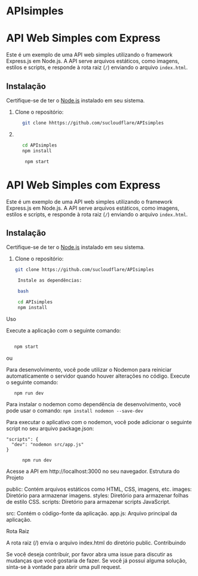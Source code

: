 # APIsimples

# API Web Simples com Express

Este é um exemplo de uma API web simples utilizando o framework Express.js em Node.js. A API serve arquivos estáticos, como imagens, estilos e scripts, e responde à rota raiz (`/`) enviando o arquivo `index.html`.

## Instalação

Certifique-se de ter o [Node.js](https://nodejs.org/) instalado em seu sistema.

   1. Clone o repositório:

```bash
      git clone hhttps://github.com/sucloudflare/APIsimples
```
   2.
```bash
      cd APIsimples
      npm install
```
```3.
       npm start
```

# API Web Simples com Express

Este é um exemplo de uma API web simples utilizando o framework Express.js em Node.js. A API serve arquivos estáticos, como imagens, estilos e scripts, e responde à rota raiz (`/`) enviando o arquivo `index.html`.

## Instalação

Certifique-se de ter o [Node.js](https://nodejs.org/) instalado em seu sistema.

1. Clone o repositório:

   ```bash
   git clone https://github.com/sucloudflare/APIsimples

    Instale as dependências:

    bash

    cd APIsimples
    npm install

Uso

Execute a aplicação com o seguinte comando:

```bash

   npm start
```
ou

Para desenvolvimento, você pode utilizar o Nodemon para reiniciar automaticamente o servidor quando houver alterações no código. Execute o seguinte comando:
```
   npm run dev
```
Para instalar o nodemon como dependência de desenvolvimento, você pode usar o comando:
   ```npm install nodemon --save-dev```

Para executar o aplicativo com o nodemon, você pode adicionar o seguinte script no seu arquivo package.json:
 
    "scripts": {
      "dev": "nodemon src/app.js"
    }                   

```Em seguida, execute o aplicativo usando o seguinte comando:
      npm run dev
```
Acesse a API em http://localhost:3000 no seu navegador.
Estrutura do Projeto

    
   public: Contém arquivos estáticos como HTML, CSS, imagens, etc.
        images: Diretório para armazenar imagens.
        styles: Diretório para armazenar folhas de estilo CSS.
        scripts: Diretório para armazenar scripts JavaScript.

   src: Contém o código-fonte da aplicação.
        app.js: Arquivo principal da aplicação.

Rota Raiz

A rota raiz (/) envia o arquivo index.html do diretório public.
Contribuindo

Se você deseja contribuir, por favor abra uma issue para discutir as mudanças que você gostaria de fazer. Se você já possui alguma solução, sinta-se à vontade para abrir uma pull request.

